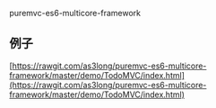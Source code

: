 puremvc-es6-multicore-framework

## 例子
 [https://rawgit.com/as3long/puremvc-es6-multicore-framework/master/demo/TodoMVC/index.html](https://rawgit.com/as3long/puremvc-es6-multicore-framework/master/demo/TodoMVC/index.html)
